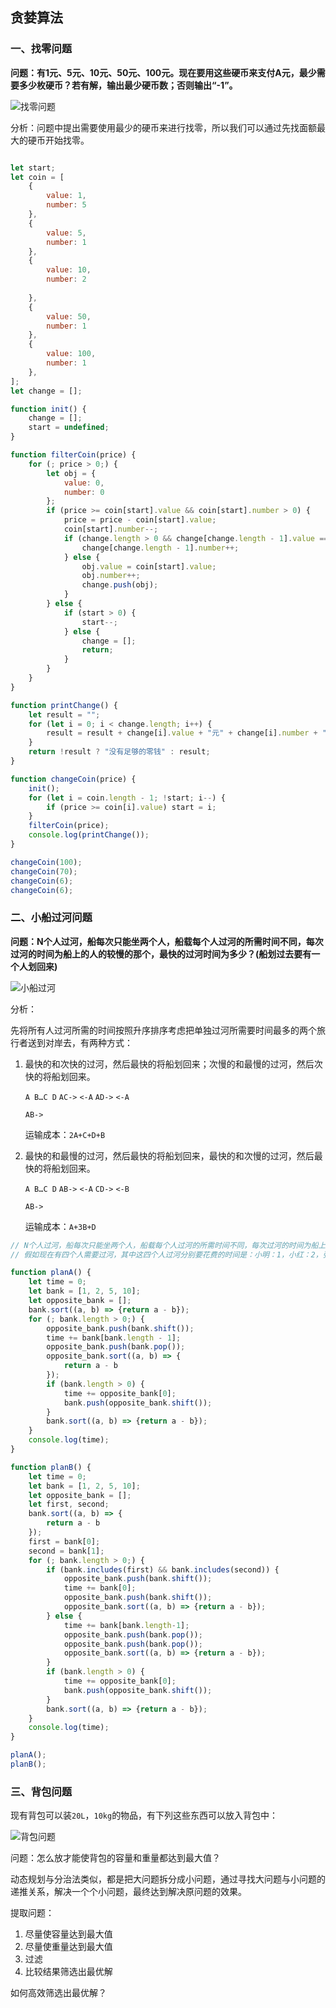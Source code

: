## 贪婪算法

### 一、找零问题

**问题：有1元、5元、10元、50元、100元。现在要用这些硬币来支付A元，最少需要多少枚硬币？若有解，输出最少硬币数；否则输出“-1”。**

![找零问题](.\找零.png)

分析：问题中提出需要使用最少的硬币来进行找零，所以我们可以通过先找面额最大的硬币开始找零。

~~~js

let start;
let coin = [
	{
		value: 1,
		number: 5
	},
	{
		value: 5,
		number: 1
	},
	{
		value: 10,
		number: 2
        
	},
	{
		value: 50,
		number: 1
	},
	{
		value: 100,
		number: 1
	},
];
let change = [];

function init() {
	change = [];
	start = undefined;
}

function filterCoin(price) {
	for (; price > 0;) {
		let obj = {
			value: 0,
			number: 0
		};
		if (price >= coin[start].value && coin[start].number > 0) {
			price = price - coin[start].value;
			coin[start].number--;
			if (change.length > 0 && change[change.length - 1].value === coin[start].value) {
				change[change.length - 1].number++;
			} else {
				obj.value = coin[start].value;
				obj.number++;
				change.push(obj);
			}
		} else {
			if (start > 0) {
				start--;
			} else {
				change = [];
				return;
			}
		}
	}
}

function printChange() {
	let result = "";
	for (let i = 0; i < change.length; i++) {
		result = result + change[i].value + "元" + change[i].number + "张" + "	";
	}
	return !result ? "没有足够的零钱" : result;
}

function changeCoin(price) {
	init();
	for (let i = coin.length - 1; !start; i--) {
		if (price >= coin[i].value) start = i;
	}
	filterCoin(price);
	console.log(printChange());
}

changeCoin(100);
changeCoin(70);
changeCoin(6);
changeCoin(6);
~~~

### 二、小船过河问题

**问题：N个人过河，船每次只能坐两个人，船载每个人过河的所需时间不同，每次过河的时间为船上的人的较慢的那个，最快的过河时间为多少？(船划过去要有一个人划回来)**

![小船过河](.\小船过河.png)

分析：

先将所有人过河所需的时间按照升序排序考虑把单独过河所需要时间最多的两个旅行者送到对岸去，有两种方式：

1. 最快的和次快的过河，然后最快的将船划回来；次慢的和最慢的过河，然后次快的将船划回来。

   `A B…C D`
   `AC->`
   `<-A`
   `AD->`
   `<-A`

   `AB->`

   运输成本：`2A+C+D+B`

2. 最快的和最慢的过河，然后最快的将船划回来，最快的和次慢的过河，然后最快的将船划回来。

   `A B…C D`
   `AB->`
   `<-A`
   `CD->`
   `<-B`

   `AB->`

   运输成本：`A+3B+D`

~~~js
// N个人过河，船每次只能坐两个人，船载每个人过河的所需时间不同，每次过河的时间为船上的人的较慢的那个，最快的过河时间为多少？(船划过去要有一个人划回来)
// 假如现在有四个人需要过河，其中这四个人过河分别要花费的时间是：小明：1，小红：2，张三：5，胖虎：10

function planA() {
	let time = 0;
	let bank = [1, 2, 5, 10];
	let opposite_bank = [];
	bank.sort((a, b) => {return a - b});
	for (; bank.length > 0;) {
		opposite_bank.push(bank.shift());
		time += bank[bank.length - 1];
		opposite_bank.push(bank.pop());
		opposite_bank.sort((a, b) => {
			return a - b
		});
		if (bank.length > 0) {
			time += opposite_bank[0];
			bank.push(opposite_bank.shift());
		}
		bank.sort((a, b) => {return a - b});
	}
	console.log(time);
}

function planB() {
	let time = 0;
	let bank = [1, 2, 5, 10];
	let opposite_bank = [];
	let first, second;
	bank.sort((a, b) => {
		return a - b
	});
	first = bank[0];
	second = bank[1];
	for (; bank.length > 0;) {
		if (bank.includes(first) && bank.includes(second)) {
			opposite_bank.push(bank.shift());
			time += bank[0];
			opposite_bank.push(bank.shift());
			opposite_bank.sort((a, b) => {return a - b});
		} else {
			time += bank[bank.length-1];
			opposite_bank.push(bank.pop());
			opposite_bank.push(bank.pop());
			opposite_bank.sort((a, b) => {return a - b});
		}
		if (bank.length > 0) {
			time += opposite_bank[0];
			bank.push(opposite_bank.shift());
		}
		bank.sort((a, b) => {return a - b});
	}
	console.log(time);
}

planA();
planB();
~~~

### 三、背包问题

现有背包可以装`20L`，`10kg`的物品，有下列这些东西可以放入背包中：

![背包问题](.\背包问题.png)

问题：怎么放才能使背包的容量和重量都达到最大值？

动态规划与分治法类似，都是把大问题拆分成小问题，通过寻找大问题与小问题的递推关系，解决一个个小问题，最终达到解决原问题的效果。

提取问题：

1. 尽量使容量达到最大值
2. 尽量使重量达到最大值
3. 过滤
4. 比较结果筛选出最优解



如何高效筛选出最优解？

